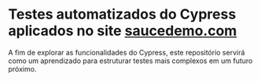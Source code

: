 # Testes automatizados do Cypress aplicados no site [saucedemo.com](https://www.saucedemo.com)

A fim de explorar as funcionalidades do Cypress, este repositório servirá como um aprendizado para estruturar testes mais complexos em um futuro próximo. 